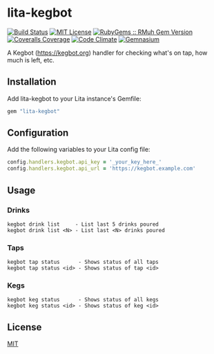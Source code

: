 # lita-kegbot

[![Build Status](https://img.shields.io/travis/esigler/lita-kegbot/master.svg)](https://travis-ci.org/esigler/lita-kegbot)
[![MIT License](https://img.shields.io/badge/license-MIT-brightgreen.svg)](https://tldrlegal.com/license/mit-license)
[![RubyGems :: RMuh Gem Version](http://img.shields.io/gem/v/lita-kegbot.svg)](https://rubygems.org/gems/lita-kegbot)
[![Coveralls Coverage](https://img.shields.io/coveralls/esigler/lita-kegbot/master.svg)](https://coveralls.io/r/esigler/lita-kegbot)
[![Code Climate](https://img.shields.io/codeclimate/github/esigler/lita-kegbot.svg)](https://codeclimate.com/github/esigler/lita-kegbot)
[![Gemnasium](https://img.shields.io/gemnasium/esigler/lita-kegbot.svg)](https://gemnasium.com/esigler/lita-kegbot)

A Kegbot (https://kegbot.org) handler for checking what's on tap, how much is left, etc.

## Installation

Add lita-kegbot to your Lita instance's Gemfile:

``` ruby
gem "lita-kegbot"
```

## Configuration

Add the following variables to your Lita config file:

``` ruby
config.handlers.kegbot.api_key = '_your_key_here_'
config.handlers.kegbot.api_url = 'https://kegbot.example.com'
```

## Usage

### Drinks

```
kegbot drink list     - List last 5 drinks poured
kegbot drink list <N> - List last <N> drinks poured
```

### Taps

```
kegbot tap status      - Shows status of all taps
kegbot tap status <id> - Shows status of tap <id>
```

### Kegs

```
kegbot keg status      - Shows status of all kegs
kegbot keg status <id> - Shows status of keg <id>
```

## License

[MIT](http://opensource.org/licenses/MIT)
